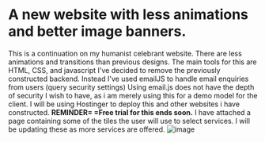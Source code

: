 # A new website with less animations and better image banners.

This is a continuation on my humanist celebrant website. There are less animations and transitions than previous designs. The main tools for this are HTML, CSS, and javascript
I've decided to remove the previously constructed backend. Instead I've used emailJS to handle email enquiries from users (query security settings)
Using email.js does not have the depth of security I wish to have, as i am merely using this for a demo model for the client.
I will be using Hostinger to deploy this and other websites i have constructed. 
**REMINDER= =Free trial for this ends soon.**
I have attached a page containing some of the tiles the user will use to select services. I will be updating these as more services are offered.
![image](https://github.com/mlync87/humanist-celebrant-business-site-individual-/assets/112760708/d4c92ecb-4026-4b28-adfa-ef051cc7c49c)
